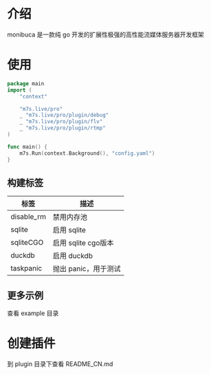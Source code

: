 # 介绍
monibuca 是一款纯 go 开发的扩展性极强的高性能流媒体服务器开发框架

# 使用
```go
package main
import (
	"context"

	"m7s.live/pro"
	_ "m7s.live/pro/plugin/debug"
	_ "m7s.live/pro/plugin/flv"
	_ "m7s.live/pro/plugin/rtmp"
)

func main() {
	m7s.Run(context.Background(), "config.yaml")
}

```
## 构建标签

| 标签 | 描述              |
|-----------|-----------------|
| disable_rm | 禁用内存池           |
| sqlite | 启用 sqlite       |
|sqliteCGO | 启用 sqlite cgo版本 |
| duckdb | 启用 duckdb       |
| taskpanic | 抛出 panic，用于测试   |


## 更多示例

查看 example 目录

# 创建插件

到 plugin 目录下查看 README_CN.md
